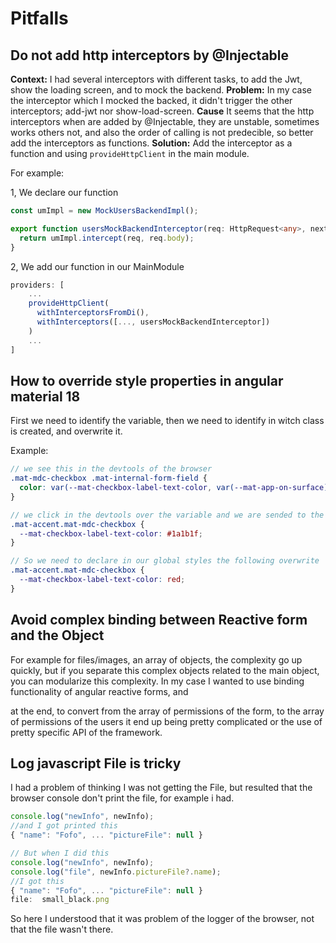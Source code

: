 # Pitfalls

## Do not add http interceptors by @Injectable

**Context:** I had several interceptors with different tasks, to add the Jwt, show
the loading screen, and to mock the backend.
**Problem:** In my case the interceptor which I mocked the backed, it didn't trigger
the other interceptors; add-jwt nor show-load-screen.
**Cause** It seems that the http interceptors when are added by @Injectable,
they are unstable, sometimes works others not, and also the order of calling
is not predecible, so better add the interceptors as functions.
**Solution:** Add the interceptor as a function and using `provideHttpClient` in
the main module.

For example:

1, We declare our function

```ts
const umImpl = new MockUsersBackendImpl();

export function usersMockBackendInterceptor(req: HttpRequest<any>, next: HttpHandlerFn ): Observable<HttpEvent<unknown>> {
  return umImpl.intercept(req, req.body);
}
```

2, We add our function in our MainModule

```ts
providers: [
    ...
    provideHttpClient(
      withInterceptorsFromDi(),
      withInterceptors([..., usersMockBackendInterceptor])
    )
    ...
]
```

## How to override style properties in angular material 18

First we need to identify the variable, then we need to identify in witch class
is created, and overwrite it.

Example:

```scss
// we see this in the devtools of the browser
.mat-mdc-checkbox .mat-internal-form-field {
  color: var(--mat-checkbox-label-text-color, var(--mat-app-on-surface));
}

// we click in the devtools over the variable and we are sended to the class where it was declared
.mat-accent.mat-mdc-checkbox {
  --mat-checkbox-label-text-color: #1a1b1f;
}

// So we need to declare in our global styles the following overwrite
.mat-accent.mat-mdc-checkbox {
  --mat-checkbox-label-text-color: red;
}
```

## Avoid complex binding between Reactive form and the Object

For example for files/images, an array of objects, the complexity go up quickly,
but if you separate this complex objects related to the main object, you can
modularize this complexity.
In my case I wanted to use binding functionality of angular reactive forms, and
<!-- users/internals/view/components/user-form/user-form.component.ts -->
at the end, to convert from the array of permissions of the form, to the array
of permissions of the users it end up being pretty complicated or the use
of pretty specific API of the framework.

## Log javascript File is tricky

I had a problem of thinking I was not getting the File, but resulted that the
browser console don't print the file, for example i had.

```js
console.log("newInfo", newInfo);
//and I got printed this
{ "name": "Fofo", ... "pictureFile": null }

// But when I did this
console.log("newInfo", newInfo);
console.log("file", newInfo.pictureFile?.name);
//I got this
{ "name": "Fofo", ... "pictureFile": null }
file:  small_black.png
```

So here I understood that it was problem of the logger of the browser, not that
the file wasn't there.
